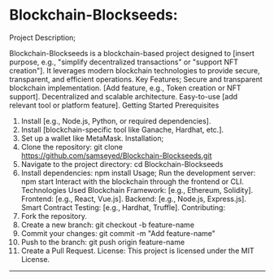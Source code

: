 # Blockchain-Blockseeds:
Project Description;

Blockchain-Blockseeds is a blockchain-based project designed to [insert purpose, e.g., "simplify decentralized transactions" or "support NFT creation"]. It leverages modern blockchain technologies to provide secure, transparent, and efficient operations.
Key Features;
Secure and transparent blockchain implementation.
[Add feature, e.g., Token creation or NFT support].
Decentralized and scalable architecture.
Easy-to-use [add relevant tool or platform feature].
Getting Started
Prerequisites
1. Install [e.g., Node.js, Python, or required dependencies].
2. Install [blockchain-specific tool like Ganache, Hardhat, etc.].
3. Set up a wallet like MetaMask.
Installation;
1. Clone the repository:
git clone https://github.com/samseyed/Blockchain-Blockseeds.git
2. Navigate to the project directory:
cd Blockchain-Blockseeds
3. Install dependencies:
npm install
Usage;
Run the development server:
npm start
Interact with the blockchain through the frontend or CLI.
Technologies Used
Blockchain Framework: [e.g., Ethereum, Solidity].
Frontend: [e.g., React, Vue.js].
Backend: [e.g., Node.js, Express.js].
Smart Contract Testing: [e.g., Hardhat, Truffle].
Contributing:
1. Fork the repository.
2. Create a new branch:
git checkout -b feature-name
3. Commit your changes:
git commit -m "Add feature-name"
4. Push to the branch:
git push origin feature-name
5. Create a Pull Request.
License:
This project is licensed under the MIT License.
---

